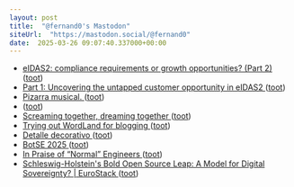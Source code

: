 ```yaml
---
layout: post
title:  "@fernand0's Mastodon"
siteUrl:  "https://mastodon.social/@fernand0"
date:  2025-03-26 09:07:40.337000+00:00
---
```

*  [eIDAS2: compliance requirements or growth opportunities? (Part 2) ](https://thepaypers.com/expert-opinion/eidas2-compliance-requirements-or-growth-opportunities-part-2--127074) ([toot](https://mastodon.social/@fernand0/114227941234230027))
*  [Part 1: Uncovering the untapped customer opportunity in eIDAS2 ](https://thepaypers.com/expert-opinion/part-1-uncovering-the-untapped-customer-opportunity-in-eidas2--127073) ([toot](https://mastodon.social/@fernand0/114226314180190962))
*  [Pizarra musical. ](https://avecesunafoto.wordpress.com/2025/03/25/pizarra-musical) ([toot](https://mastodon.social/@fernand0/114225598615709729))
*  [ ](https://mastodon.green/@fanta) ([toot](https://mastodon.social/@fernand0/114224561918574489))
*  [Screaming together, dreaming together ](https://cassandracollective.ghost.io/screaming-together-dreaming-together) ([toot](https://mastodon.social/@fernand0/114224461852104870))
*  [Trying out WordLand for blogging ](https://www.hyperorg.com/blogger/2025/03/08/trying-out-wordland-for-blogging) ([toot](https://mastodon.social/@fernand0/114224202783804470))
*  [Detalle decorativo ](https://www.flickr.com/photos/fernand0/54374966288) ([toot](https://mastodon.social/@fernand0/114224093915978879))
*  [BotSE 2025  ](https://botse.github.io/) ([toot](https://mastodon.social/@fernand0/114224002216664505))
*  [In Praise of “Normal” Engineers ](https://spectrum.ieee.org/10x-enginee) ([toot](https://mastodon.social/@fernand0/114223826398496724))
*  [Schleswig-Holstein's Bold Open Source Leap: A Model for Digital Sovereignty? \| EuroStack ](https://euro-stack.com/blog/2025/3/schleswig-holstein-open-source-digital-sovereignt) ([toot](https://mastodon.social/@fernand0/114223138024025951))
